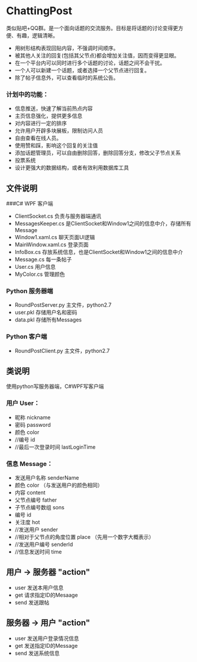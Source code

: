 # ChattingPost
类似贴吧+QQ群。是一个面向话题的交流服务。目标是将话题的讨论变得更方便、有趣，逻辑清晰。

- 用树形结构表现回贴内容，不强调时间顺序。
- 被其他人关注的回复(包括其父节点)都会增加关注值，因而变得更显眼。
- 在一个平台内可以同时进行多个话题的讨论，话题之间不会干扰。
- 一个人可以新建一个话题，或者选择一个父节点进行回复。
- 除了帖子信息外，可以查看临时的系统公告。

### 计划中的功能：
- 信息推送，快速了解当前热点内容
- 主页信息强化，提供更多信息
- 对内容进行一定的排序
- 允许用户开辟多块展板，限制访问人员
- 自由查看在线人员。
- 使用赞和踩，影响这个回复的关注值
- 添加话题管理员，可以自由删除回答，删除回答分支，修改父子节点关系
- 投票系统
- 设计更强大的数据结构，或者有效利用数据库工具

## 文件说明
###C# WPF 客户端
- ClientSocket.cs 负责与服务器端通讯
- MessagesKeeper.cs 是ClientSocket和Window1之间的信息中介，存储所有Message
- Window1.xaml.cs 聊天页面UI逻辑
- MainWindow.xaml.cs 登录页面
- InfoBox.cs 存放系统信息，也是ClientSocket和Window1之间的信息中介
- Message.cs 每一条帖子
- User.cs 用户信息
- MyColor.cs 管理颜色

### Python 服务器端
- RoundPostServer.py 主文件，python2.7
- user.pkl 存储用户名和密码
- data.pkl 存储所有Messages

### Python 客户端
- RoundPostClient.py 主文件，python2.7

## 类说明
使用python写服务器端，C#WPF写客户端

### 用户 User：
- 昵称 nickname
- 密码 password
- 颜色 color
- //编号 id
- //最后一次登录时间 lastLoginTime

### 信息 Message：
- 发送用户名称 senderName
- 颜色 color （与发送用户的颜色相同）
- 内容 content
- 父节点编号 father
- 子节点编号数组 sons
- 编号 id
- 关注度 hot
- //发送用户 sender
- //相对于父节点的角度位置 place （先用一个数字大概表示）
- //发送用户编号 senderId
- //信息发送时间 time 

## 用户 -> 服务器 "action"
- user 发送本用户信息
- get 请求指定ID的Mesaage
- send 发送跟帖

## 服务器 -> 用户 "action"
- user 发送用户登录情况信息
- get 发送指定ID的Message
- send 发送系统信息